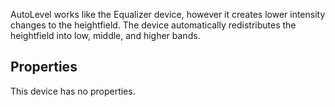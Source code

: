 
AutoLevel works like the Equalizer device, however it creates lower intensity changes to the heightfield. The device automatically redistributes the heightfield into low, middle, and higher bands.

## Properties

This device has no properties.
